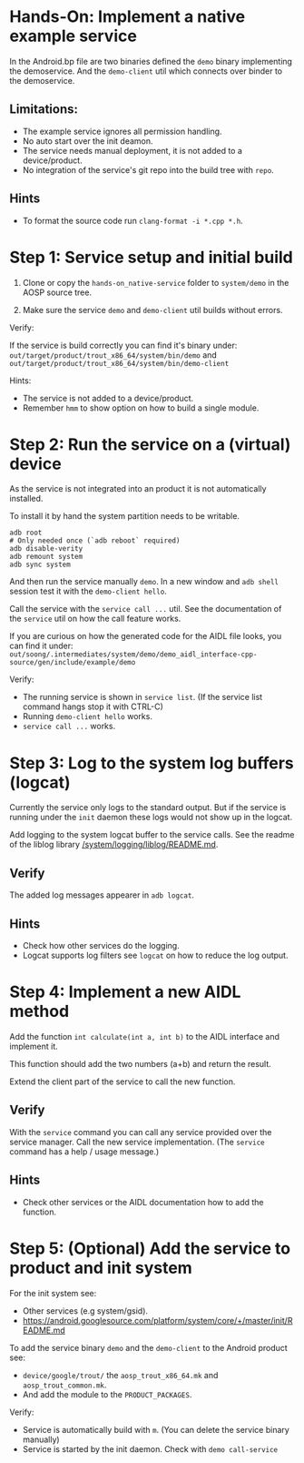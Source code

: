 # Hands-On: Implement a native example service

In the Android.bp file are two binaries defined the `demo` binary
implementing the demoservice. And the `demo-client` util which connects
over binder to the demoservice.


## Limitations:

 - The example service ignores all permission handling.
 - No auto start over the init deamon.
 - The service needs manual deployment, it is not added to a device/product.
 - No integration of the service's git repo into the build tree with `repo`.


## Hints

 - To format the source code run `clang-format -i *.cpp *.h`.


# Step 1: Service setup and initial build

1. Clone or copy the `hands-on_native-service` folder to `system/demo` in the AOSP source tree.

2. Make sure the service `demo` and `demo-client` util builds without errors.


Verify:

If the service is build correctly you can find it's binary under:
`out/target/product/trout_x86_64/system/bin/demo`
and
`out/target/product/trout_x86_64/system/bin/demo-client`


Hints:

 - The service is not added to a device/product.
 - Remember `hmm` to show option on how to build a single module.


# Step 2: Run the service on a (virtual) device

As the service is not integrated into an product it is not automatically
installed.

To install it by hand the system partition needs to be writable.

```
adb root
# Only needed once (`adb reboot` required)
adb disable-verity
adb remount system
adb sync system
```

And then run the service manually `demo`.
In a new window and `adb shell` session test it with the `demo-client hello`.

Call the service with the `service call ...` util.
See the documentation of the `service` util on how the call feature works.

If you are curious on how the generated code for the AIDL file looks, you can
find it under:
`out/soong/.intermediates/system/demo/demo_aidl_interface-cpp-source/gen/include/example/demo`


Verify:

 - The running service is shown in `service list`.
    (If the service list command hangs stop it with CTRL-C)
 - Running `demo-client hello` works.
 - `service call ...` works.


# Step 3: Log to the system log buffers (logcat)

Currently the service only logs to the standard output.
But if the service is running under the `init` daemon these logs would not show
up in the logcat.

Add logging to the system logcat buffer to the service calls.
See the readme of the liblog library [/system/logging/liblog/README.md](https://cs.android.com/android/platform/superproject/main/+/main:system/logging/liblog/README.md).


## Verify

The added log messages appearer in `adb logcat`.


## Hints

 - Check how other services do the logging.
 - Logcat supports log filters see `logcat` on how to reduce the log output.


# Step 4: Implement a new AIDL method

Add the function `int calculate(int a, int b)`
to the AIDL interface and implement it.

This function should add the two numbers (a+b) and return the result.

Extend the client part of the service to call the new function.


## Verify

With the `service` command you can call any service provided over the service manager.
Call the new service implementation. (The `service` command has a help / usage message.)


## Hints

 - Check other services or the AIDL documentation how to add the function.


# Step 5: (Optional) Add the service to product and init system


For the init system see:
 - Other services (e.g system/gsid).
 - https://android.googlesource.com/platform/system/core/+/master/init/README.md

To add the service binary `demo` and the `demo-client` to the Android product see:
 - `device/google/trout/` the `aosp_trout_x86_64.mk` and `aosp_trout_common.mk`.
 - And add the module to the `PRODUCT_PACKAGES`.


Verify:
 - Service is automatically build with `m`.
    (You can delete the service binary manually)
 - Service is started by the init daemon. Check with `demo call-service`

